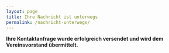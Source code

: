 ```yaml
---
layout: page
title: Ihre Nachricht ist unterwegs
permalink: /nachricht-unterwegs/
---
```


**Ihre Kontaktanfrage wurde erfolgreich versendet und wird dem Vereinsvorstand übermittelt.**
